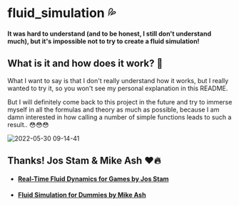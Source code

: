 # fluid_simulation 💦
#### It was hard to understand (and to be honest, I still don't understand much), but it's impossible not to try to create a fluid simulation!

## What is it and how does it work? :eyes:

What I want to say is that I don't really understand how it works, but I really wanted to try it, so you won't see my personal explanation in this README.  

But I will definitely come back to this project in the future and try to immerse myself in all the formulas and theory as much as possible, because I am damn interested in how calling a number of simple functions leads to such a result.. 😳😳😳

![2022-05-30 09-14-41](https://user-images.githubusercontent.com/56264511/170929137-3c31a566-7493-4134-9e86-f46efa74a928.gif)

## Thanks! Jos Stam & Mike Ash ❤️🔥
* #### [Real-Time Fluid Dynamics for Games by Jos Stam](http://www.dgp.toronto.edu/people/stam/reality/Research/pdf/GDC03.pdf)  
* #### [Fluid Simulation for Dummies by Mike Ash](https://mikeash.com/pyblog/fluid-simulation-for-dummies.html)  
